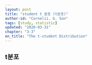 ```yaml
---
layout: post
title: "student t 분포 (t분포)"
author-id: "Cornelii. G. Son"
tags: [study, statistic]
updated: "2020-03-31"
chapter: "3-3"
en_title: "The t-student Distribution"
---
```


## t분포

<br/><br/>

<br/><br/>

